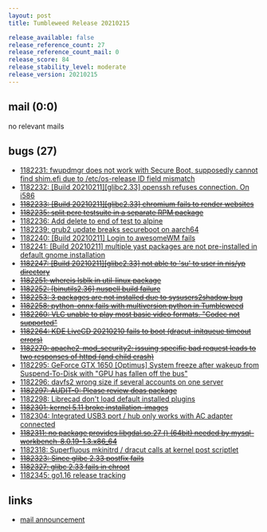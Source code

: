 ```yaml
---
layout: post
title: Tumbleweed Release 20210215

release_available: false
release_reference_count: 27
release_reference_count_mail: 0
release_score: 84
release_stability_level: moderate
release_version: 20210215
---
```


## mail (0:0)

no relevant mails

## bugs (27)

<!--more-->

- [1182231: fwupdmgr does not work with Secure Boot, supposedly cannot find shim.efi due to /etc/os-release ID field mismatch](https://bugzilla.opensuse.org/show_bug.cgi?id=1182231)
- [1182232: \[Build 20210211\]\[glibc2.33\] openssh refuses connection. On i586](https://bugzilla.opensuse.org/show_bug.cgi?id=1182232)
- ~~[1182233: \[Build 20210211\]\[glibc2.33\] chromium fails to render websites](https://bugzilla.opensuse.org/show_bug.cgi?id=1182233)~~
- ~~[1182235: split pcre testsuite in a separate RPM package](https://bugzilla.opensuse.org/show_bug.cgi?id=1182235)~~
- [1182236: Add delete to end of test to alpine](https://bugzilla.opensuse.org/show_bug.cgi?id=1182236)
- [1182239: grub2 update breaks secureboot on aarch64](https://bugzilla.opensuse.org/show_bug.cgi?id=1182239)
- [1182240: \[Build 20210211\] Login to awesomeWM fails](https://bugzilla.opensuse.org/show_bug.cgi?id=1182240)
- [1182241: \[Build 20210211\] multiple yast packages are not pre-installed in default gnome installation](https://bugzilla.opensuse.org/show_bug.cgi?id=1182241)
- ~~[1182247: \[Build 20210211\]\[glibc2.33\] not able to 'su' to user in nis/yp directory](https://bugzilla.opensuse.org/show_bug.cgi?id=1182247)~~
- ~~[1182251: whereis lsblk in util-linux package](https://bugzilla.opensuse.org/show_bug.cgi?id=1182251)~~
- ~~[1182252: \[binutils2.36\] nuspell build failure](https://bugzilla.opensuse.org/show_bug.cgi?id=1182252)~~
- ~~[1182253: 3 packages are not installed due to sysusers2shadow bug](https://bugzilla.opensuse.org/show_bug.cgi?id=1182253)~~
- ~~[1182258: python-onnx fails with multiversion python in Tumbleweed](https://bugzilla.opensuse.org/show_bug.cgi?id=1182258)~~
- ~~[1182260: VLC unable to play most basic video formats. "Codec not supported"](https://bugzilla.opensuse.org/show_bug.cgi?id=1182260)~~
- ~~[1182264: KDE LiveCD 20210210 fails to boot (dracut-initqueue timeout errors)](https://bugzilla.opensuse.org/show_bug.cgi?id=1182264)~~
- ~~[1182270: apache2-mod_security2: issuing specific bad request leads to two responses of httpd (and child crash)](https://bugzilla.opensuse.org/show_bug.cgi?id=1182270)~~
- [1182295: GeForce GTX 1650 \[Optimus\] System freeze after wakeup from Suspend-To-Disk with "GPU has fallen off the bus"](https://bugzilla.opensuse.org/show_bug.cgi?id=1182295)
- [1182296: davfs2 wrong size if several accounts on one server](https://bugzilla.opensuse.org/show_bug.cgi?id=1182296)
- ~~[1182297: AUDIT-0: Please review doas package](https://bugzilla.opensuse.org/show_bug.cgi?id=1182297)~~
- [1182298: Librecad don't load default installed plugins](https://bugzilla.opensuse.org/show_bug.cgi?id=1182298)
- ~~[1182301: kernel 5.11 broke installation-images](https://bugzilla.opensuse.org/show_bug.cgi?id=1182301)~~
- [1182304: Integrated USB3 port / hub only works with AC adapter connected](https://bugzilla.opensuse.org/show_bug.cgi?id=1182304)
- ~~[1182311: no package provides libgdal.so.27 () (64bit) needed by mysql-workbench-8.0.19-1.3.x86_64](https://bugzilla.opensuse.org/show_bug.cgi?id=1182311)~~
- [1182318: Superfluous mkinitrd / dracut calls at kernel post scriptlet](https://bugzilla.opensuse.org/show_bug.cgi?id=1182318)
- ~~[1182323: Since glibc 2.33 postfix fails](https://bugzilla.opensuse.org/show_bug.cgi?id=1182323)~~
- ~~[1182327: glibc 2.33 fails in chroot](https://bugzilla.opensuse.org/show_bug.cgi?id=1182327)~~
- [1182345: go1.16 release tracking](https://bugzilla.opensuse.org/show_bug.cgi?id=1182345)



## links

- [mail announcement](https://github.com/boombatower/tumbleweed-review/issues/10)
